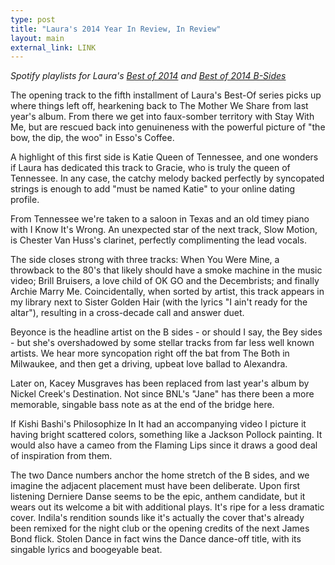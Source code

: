 ```yaml
---
type: post
title: "Laura's 2014 Year In Review, In Review"
layout: main
external_link: LINK
---
```


_Spotify playlists for Laura's [Best of 2014](https://play.spotify.com/user/boyceterous/playlist/0drm8bQYUeKL2rxGn9F6Dl) and [Best of 2014 B-Sides](https://play.spotify.com/user/boyceterous/playlist/6sTlPjviCNBGKCboQb3Yhm)_

The opening track to the fifth installment of Laura's Best-Of series picks up where things left off, hearkening back to The Mother We Share from last year's album. From there we get into faux-somber territory with Stay With Me, but are rescued back into genuineness with the powerful picture of "the bow, the dip, the woo" in Esso's Coffee.

A highlight of this first side is Katie Queen of Tennessee, and one wonders if Laura has dedicated this track to Gracie, who is truly the queen of Tennessee. In any case, the catchy melody backed perfectly by syncopated strings is enough to add "must be named Katie" to your online dating profile.

From Tennessee we're taken to a saloon in Texas and an old timey piano with I Know It's Wrong. An unexpected star of the next track, Slow Motion, is Chester Van Huss's clarinet, perfectly complimenting the lead vocals.

The side closes strong with three tracks: When You Were Mine, a throwback to the 80's that likely should have a smoke machine in the music video; Brill Bruisers, a love child of OK GO and the Decembrists; and finally Archie Marry Me. Coincidentally, when sorted by artist, this track appears in my library next to Sister Golden Hair (with the lyrics "I ain't ready for the altar"), resulting in a cross-decade call and answer duet.

Beyonce is the headline artist on the B sides - or should I say, the Bey sides - but she's overshadowed by some stellar tracks from far less well known artists. We hear more syncopation right off the bat from The Both in Milwaukee, and then get a driving, upbeat love ballad to Alexandra.

Later on, Kacey Musgraves has been replaced from last year's album by Nickel Creek's Destination. Not since BNL's "Jane" has there been a more memorable, singable bass note as at the end of the bridge here.

If Kishi Bashi's Philosophize In It had an accompanying video I picture it having bright scattered colors, something like a Jackson Pollock painting. It would also have a cameo from the Flaming Lips since it draws a good deal of inspiration from them.

The two Dance numbers anchor the home stretch of the B sides, and we imagine the adjacent placement must have been deliberate. Upon first listening Derniere Danse seems to be the epic, anthem candidate, but it wears out its welcome a bit with additional plays. It's ripe for a less dramatic cover. Indila's rendition sounds like it's actually the cover that's already been remixed for the night club or the opening credits of the next James Bond flick. Stolen Dance in fact wins the Dance dance-off title, with its singable lyrics and boogeyable beat.
